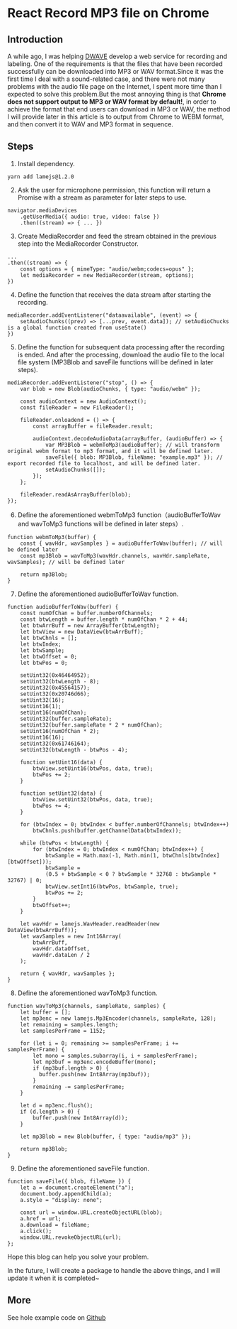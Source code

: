# React Record MP3 file on Chrome

## Introduction
A while ago, I was helping [DWAVE](https://dwave.cc/) develop a web service for recording and labeling. One of the requirements is that the files that have been recorded successfully can be downloaded into MP3 or WAV format.Since it was the first time I deal with a sound-related case, and there were not many problems with the audio file page on the Internet, I spent more time than I expected to solve this problem.But the most annoying thing is that **Chrome does not support output to MP3 or WAV format by default!**, in order to achieve the format that end users can download in MP3 or WAV, the method I will provide later in this article is to output from Chrome to WEBM format, and then convert it to WAV and MP3 format in sequence.



## Steps
1. Install dependency.
```bash=
yarn add lamejs@1.2.0
```

2. Ask the user for microphone permission, this function will return a Promise with a stream as parameter for later steps to use.
```javascript=
navigator.mediaDevices
    .getUserMedia({ audio: true, video: false })
    .then((stream) => { ... })
```

3. Create MediaRecorder and feed the stream obtained in the previous step into the MediaRecorder Constructor.
```javascript=
...
.then((stream) => {
    const options = { mimeType: "audio/webm;codecs=opus" };
    let mediaRecorder = new MediaRecorder(stream, options);  
})
```

4. Define the function that receives the data stream after starting the recording.
```javascript=
mediaRecorder.addEventListener("dataavailable", (event) => {
    setAudioChunks((prev) => [...prev, event.data]); // setAudioChucks is a global function created from useState()
})

```

5. Define the function for subsequent data processing after the recording is ended. And after the processing, download the audio file to the local file system (MP3Blob and saveFile functions will be defined in later steps).
```javascript=
mediaRecorder.addEventListener("stop", () => {
    var blob = new Blob(audioChunks, { type: "audio/webm" });

    const audioContext = new AudioContext();
    const fileReader = new FileReader();

    fileReader.onloadend = () => {
        const arrayBuffer = fileReader.result; 

        audioContext.decodeAudioData(arrayBuffer, (audioBuffer) => {
            var MP3Blob = webmToMp3(audioBuffer); // will transform original webm format to mp3 format, and it will be defined later.
            saveFile({ blob: MP3Blob, fileName: "example.mp3" }); // export recorded file to localhost, and will be defined later.
            setAudioChunks([]);
        });
    };

    fileReader.readAsArrayBuffer(blob);
});

```

6. Define the aforementioned webmToMp3 function（audioBufferToWav and wavToMp3 functions will be defined in later steps）.
```javascript=
function webmToMp3(buffer) {
    const { wavHdr, wavSamples } = audioBufferToWav(buffer); // will be defined later
    const mp3Blob = wavToMp3(wavHdr.channels, wavHdr.sampleRate, wavSamples); // will be defined later

    return mp3Blob;
}
```

7. Define the aforementioned audioBufferToWav function.
```javascript=
function audioBufferToWav(buffer) {
    const numOfChan = buffer.numberOfChannels;
    const btwLength = buffer.length * numOfChan * 2 + 44;
    let btwArrBuff = new ArrayBuffer(btwLength);
    let btwView = new DataView(btwArrBuff);
    let btwChnls = [];
    let btwIndex;
    let btwSample;
    let btwOffset = 0;
    let btwPos = 0;
    
    setUint32(0x46464952); 
    setUint32(btwLength - 8);
    setUint32(0x45564157);
    setUint32(0x20746d66);
    setUint32(16);
    setUint16(1);
    setUint16(numOfChan);
    setUint32(buffer.sampleRate);
    setUint32(buffer.sampleRate * 2 * numOfChan);
    setUint16(numOfChan * 2);
    setUint16(16);
    setUint32(0x61746164);
    setUint32(btwLength - btwPos - 4);

    function setUint16(data) {
        btwView.setUint16(btwPos, data, true);
        btwPos += 2;
    }

    function setUint32(data) {
        btwView.setUint32(btwPos, data, true);
        btwPos += 4;
    }

    for (btwIndex = 0; btwIndex < buffer.numberOfChannels; btwIndex++)
        btwChnls.push(buffer.getChannelData(btwIndex));

    while (btwPos < btwLength) {
        for (btwIndex = 0; btwIndex < numOfChan; btwIndex++) {
            btwSample = Math.max(-1, Math.min(1, btwChnls[btwIndex][btwOffset])); 
            btwSample =
            (0.5 + btwSample < 0 ? btwSample * 32768 : btwSample * 32767) | 0; 
            btwView.setInt16(btwPos, btwSample, true);
            btwPos += 2;
        }
        btwOffset++;
    }

    let wavHdr = lamejs.WavHeader.readHeader(new DataView(btwArrBuff));
    let wavSamples = new Int16Array(
        btwArrBuff,
        wavHdr.dataOffset,
        wavHdr.dataLen / 2
    );

    return { wavHdr, wavSamples };
}
```

8. Define the aforementioned wavToMp3 function.
```javascript=
function wavToMp3(channels, sampleRate, samples) {
    let buffer = [];
    let mp3enc = new lamejs.Mp3Encoder(channels, sampleRate, 128);
    let remaining = samples.length;
    let samplesPerFrame = 1152;
    
    for (let i = 0; remaining >= samplesPerFrame; i += samplesPerFrame) {
        let mono = samples.subarray(i, i + samplesPerFrame);
        let mp3buf = mp3enc.encodeBuffer(mono);
        if (mp3buf.length > 0) {
          buffer.push(new Int8Array(mp3buf));
        }
        remaining -= samplesPerFrame;
    }
    
    let d = mp3enc.flush();
    if (d.length > 0) {
        buffer.push(new Int8Array(d));
    }

    let mp3Blob = new Blob(buffer, { type: "audio/mp3" });

    return mp3Blob;
}

```

9. Define the aforementioned saveFile function.
```javascript=
function saveFile({ blob, fileName }) {
    let a = document.createElement("a");
    document.body.appendChild(a);
    a.style = "display: none";

    const url = window.URL.createObjectURL(blob);
    a.href = url;
    a.download = fileName;
    a.click();
    window.URL.revokeObjectURL(url);
};

```

Hope this blog can help you solve your problem. 

In the future, I will create a package to handle the above things, and I will update it when it is completed~

## More
See hole example code on [Github](https://github.com/TsengMJ/react_record_mp3_on_chrome)
